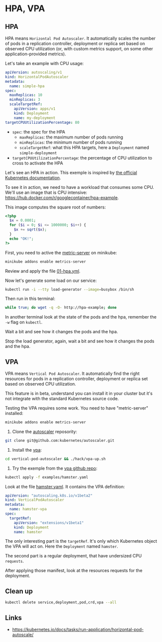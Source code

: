 # HPA, VPA

## HPA

HPA means `Horizontal Pod Autoscaler`. It automatically scales the number of pods in a replication controller, deployment or replica set based on observed CPU utilization (or, with custom metrics support, on some other application-provided metrics).

Let's take an example with CPU usage:

```yml
apiVersion: autoscaling/v1
kind: HorizontalPodAutoscaler
metadata:
  name: simple-hpa
spec:
  maxReplicas: 10
  minReplicas: 3
  scaleTargetRef:
    apiVersion: apps/v1
    kind: Deployment
    name: my-deployment
targetCPUUtilizationPercentage: 80
```

* `spec`: the spec for the HPA
  * `maxReplicas`: the maximum number of pods running
  * `minReplicas`: the minimum number of pods running
  * `scaleTargetRef`: what this HPA targets, here a `Deployment` named `simple-deployment`
* `targetCPUUtilizationPercentage`: the percentage of CPU utilization to cross to activate the HPA

Let's see an HPA in action. This exemple is inspired by [the official Kubernetes documentation](https://kubernetes.io/docs/tasks/run-application/horizontal-pod-autoscale-walkthrough/).

To see it in action, we need to have a workload that consumes some CPU. We'll use an image that is CPU intensive: https://hub.docker.com/r/googlecontainer/hpa-example.

This image computes the square root of numbers:

```php
<?php
  $x = 0.0001;
  for ($i = 0; $i <= 1000000; $i++) {
    $x += sqrt($x);
  }
  echo "OK!";
?>
```

First, you need to active the [metric-server](https://github.com/kubernetes-incubator/metrics-server/) on minikube:

```sh
minikube addons enable metrics-server
```

Review and apply the file [01-hpa.yml](01-hpa.yml).

Now let's generate some load on our service:

```sh
kubectl run -i --tty load-generator --image=busybox /bin/sh
```

Then run in this terminal:

```sh
while true; do wget -q -O- http://hpa-example; done
```

In another terminal look at the state of the pods and the hpa, remember the `-w` flag on `kubectl`.

Wait a bit and see how it changes the pods and the hpa.

Stop the load generator, again, wait a bit and see how it changes the pods and the hpa.

## VPA

VPA means `Vertical Pod Autoscaler`. It automatically find the right resources for pods in a replication controller, deployment or replica set based on observed CPU utilization.

This feature is in beta, understand you can install it in your cluster but it's not integrate with the standard Kubernetes source code.

Testing the VPA requires some work. You need to have "metric-server" installed:

```sh
minikube addons enable metrics-server
```

1. Clone the [autoscaler](https://github.com/kubernetes/autoscaler) reposority:

```sh
git clone git@github.com:kubernetes/autoscaler.git
```

1. Install the [vpa](https://github.com/kubernetes/autoscaler/tree/master/vertical-pod-autoscaler):

```sh
cd vertical-pod-autoscaler && ./hack/vpa-up.sh
```

1. Try the exemple from the [vpa github repo](https://github.com/kubernetes/autoscaler/tree/master/vertical-pod-autoscaler#test-your-installation):

```sh
kubectl apply -f examples/hamster.yaml
```

Look at the file [hamster.yaml](https://github.com/kubernetes/autoscaler/tree/master/vertical-pod-autoscaler/examples). It contains the VPA definition:

```yml
apiVersion: "autoscaling.k8s.io/v1beta2"
kind: VerticalPodAutoscaler
metadata:
  name: hamster-vpa
spec:
  targetRef:
    apiVersion: "extensions/v1beta1"
    kind: Deployment
    name: hamster
```

The only interesting part is the `targetRef`. It's only which Kubernetes object the VPA will act on. Here the `Deployment` named `hamster`.

The second part is a regular deployment, that have undersized CPU `requests`.

After applying those manifest, look at the resources requests for the deployment.

## Clean up

```sh
kubectl delete service,deployment,pod,crd,vpa --all
```

## Links

* https://kubernetes.io/docs/tasks/run-application/horizontal-pod-autoscale/
